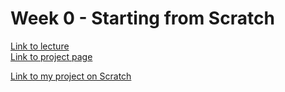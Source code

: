 # Week 0 - Starting from Scratch

[Link to lecture](https://cs50.harvard.edu/x/2025/weeks/0/) \
[Link to project page](https://cs50.harvard.edu/x/2025/psets/0/) 

[Link to my project on Scratch](https://scratch.mit.edu/projects/1160925235)
